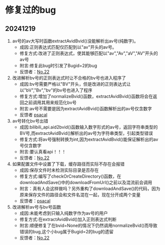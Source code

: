 # 修复过的bug
## 20241219
1. av号的av大写时函数extractAvidBvid()没能解析出av号(纯数字)。
    - 成因:正则表达式匹配仅匹配到以"av"开头的av号。
    - 修复方式:改进了正则表达式，使其能够匹配以"av","Av","aV","AV"开头的av号
    - 附言:修复此bug时引发了Bugid=2的bug
    - 反馈者：[No.22](https://github.com/No-22-Github)
2. 改进解析bv号的正则表达式时让不合格的bv号也进入程序了
    - 成因:bv号需要严格以"BV"开头，但是改进的正则表达式让以"bV","Bv","bv"的bv号也进入了程序
    - 修复方式:增加了normalizeBvid()函数，extractAvidBvid()函数将会在返回之前调用其用来规范化bv号
    - 附言:av号不需要是因为extractAvidBvid()函数解析出的av号仅含数字
    - 反馈者 [psacal](https://github.com/psacal)
3. av号转化bv号出错
    - 成因:bilibili_api.aid2bvid()函数输入数字形式的av号，返回字符串类型的BV号,而extractAvidBvid()解析出的av号为字符串类型，引起类型错误
    - 修复方式:将av号强制转换为int,因为extractAvidBvid()能保证解析出的av号仅含数字
    - 附言:要认真看api！！！
    - 反馈者：[No.22](https://github.com/No-22-Github)
4. 如果配置文件中设置了下载，缓存路径而实际不存在会报错
    - 成因:保存文件时未检测实际目录是否存在
    - 修复方式:编写了checkOrCreateDirectory()函数，在downloadAndSave()中的downloadFromUrl()之前以及混流前会调用
    - 附言：真有人会这样做吗？另外重构了downloadAndSave()的代码，因为原来保存文件的路径会和文件名混在一起，现在分开成两个变量
    - 反馈者：[psacal](https://github.com/psacal)
5. 改进解析av号与bv号函数
    - 成因:未能考虑到只输入纯数字作为av号的用户
    - 修复方式:在extractAvidBvid()加入正则表达式判断
    - 附言:顺便修复了在bvid=None的情况下仍然调用normalizeBvid()而导致错误的bug,这个小bug属于Bugid=2的bug的遗留
    - 反馈者：[No.22](https://github.com/No-22-Github)